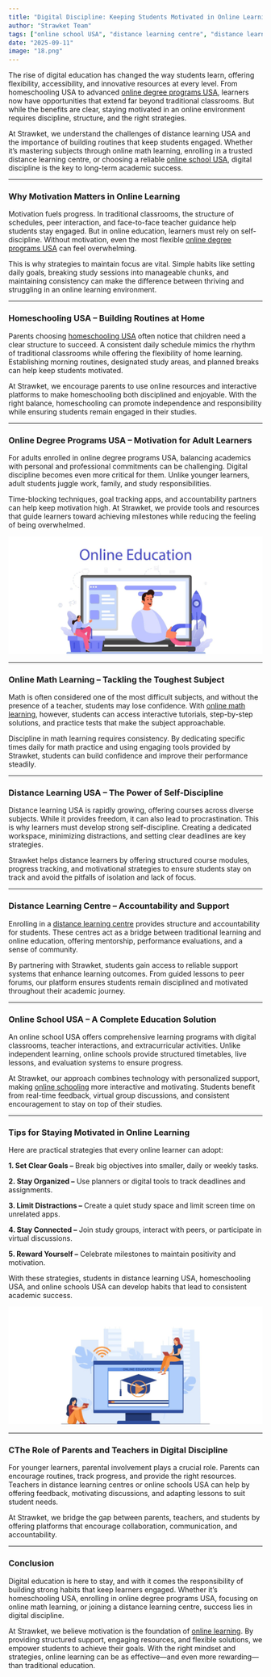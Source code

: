 ```yaml
---
title: "Digital Discipline: Keeping Students Motivated in Online Learning"
author: "Strawket Team"
tags: ["online school USA", "distance learning centre", "distance learning USA", "online math learning", "online degree programs USA"]
date: "2025-09-11"
image: "18.png"
---
```



The rise of digital education has changed the way students learn, offering flexibility, accessibility, and innovative resources at every level. From homeschooling USA to advanced [online degree programs USA](https://strawket.com/academies), learners now have opportunities that extend far beyond traditional classrooms. But while the benefits are clear, staying motivated in an online environment requires discipline, structure, and the right strategies.

At Strawket, we understand the challenges of distance learning USA and the importance of building routines that keep students engaged. Whether it’s mastering subjects through online math learning, enrolling in a trusted distance learning centre, or choosing a reliable [online school USA](https://strawket.com/academies), digital discipline is the key to long-term academic success.

---

### Why Motivation Matters in Online Learning

Motivation fuels progress. In traditional classrooms, the structure of schedules, peer interaction, and face-to-face teacher guidance help students stay engaged. But in online education, learners must rely on self-discipline. Without motivation, even the most flexible [online degree programs USA](https://strawket.com/academies) can feel overwhelming.

This is why strategies to maintain focus are vital. Simple habits like setting daily goals, breaking study sessions into manageable chunks, and maintaining consistency can make the difference between thriving and struggling in an online learning environment.

---


### Homeschooling USA – Building Routines at Home

Parents choosing [homeschooling USA](https://strawket.com/academies) often notice that children need a clear structure to succeed. A consistent daily schedule mimics the rhythm of traditional classrooms while offering the flexibility of home learning. Establishing morning routines, designated study areas, and planned breaks can help keep students motivated.

At Strawket, we encourage parents to use online resources and interactive platforms to make homeschooling both disciplined and enjoyable. With the right balance, homeschooling can promote independence and responsibility while ensuring students remain engaged in their studies.

---

### Online Degree Programs USA – Motivation for Adult Learners

For adults enrolled in online degree programs USA, balancing academics with personal and professional commitments can be challenging. Digital discipline becomes even more critical for them. Unlike younger learners, adult students juggle work, family, and study responsibilities.

Time-blocking techniques, goal tracking apps, and accountability partners can help keep motivation high. At Strawket, we provide tools and resources that guide learners toward achieving milestones while reducing the feeling of being overwhelmed.

![Image 17](https://raw.githubusercontent.com/premierchessacademy/strawket-content/main/images/17.png)


---

### Online Math Learning – Tackling the Toughest Subject

Math is often considered one of the most difficult subjects, and without the presence of a teacher, students may lose confidence. With [online math learning](https://strawket.com/academies), however, students can access interactive tutorials, step-by-step solutions, and practice tests that make the subject approachable.

Discipline in math learning requires consistency. By dedicating specific times daily for math practice and using engaging tools provided by Strawket, students can build confidence and improve their performance steadily.

---

### Distance Learning USA – The Power of Self-Discipline

Distance learning USA is rapidly growing, offering courses across diverse subjects. While it provides freedom, it can also lead to procrastination. This is why learners must develop strong self-discipline. Creating a dedicated workspace, minimizing distractions, and setting clear deadlines are key strategies.

Strawket helps distance learners by offering structured course modules, progress tracking, and motivational strategies to ensure students stay on track and avoid the pitfalls of isolation and lack of focus.

---

### Distance Learning Centre – Accountability and Support

Enrolling in a [distance learning centre](https://strawket.com/academies) provides structure and accountability for students. These centres act as a bridge between traditional learning and online education, offering mentorship, performance evaluations, and a sense of community.

By partnering with Strawket, students gain access to reliable support systems that enhance learning outcomes. From guided lessons to peer forums, our platform ensures students remain disciplined and motivated throughout their academic journey.

---

### Online School USA – A Complete Education Solution

An online school USA offers comprehensive learning programs with digital classrooms, teacher interactions, and extracurricular activities. Unlike independent learning, online schools provide structured timetables, live lessons, and evaluation systems to ensure progress.

At Strawket, our approach combines technology with personalized support, making [online schooling](https://strawket.com/academies) more interactive and motivating. Students benefit from real-time feedback, virtual group discussions, and consistent encouragement to stay on top of their studies.

---

### Tips for Staying Motivated in Online Learning

Here are practical strategies that every online learner can adopt:

**1. Set Clear Goals –** Break big objectives into smaller, daily or weekly tasks.

**2. Stay Organized –** Use planners or digital tools to track deadlines and assignments.

**3. Limit Distractions –** Create a quiet study space and limit screen time on unrelated apps.

**4. Stay Connected –** Join study groups, interact with peers, or participate in virtual discussions.

**5. Reward Yourself –** Celebrate milestones to maintain positivity and motivation.

With these strategies, students in distance learning USA, homeschooling USA, and online schools USA can develop habits that lead to consistent academic success.

![Image 19](https://raw.githubusercontent.com/premierchessacademy/strawket-content/main/images/19.png)


---

### CThe Role of Parents and Teachers in Digital Discipline

For younger learners, parental involvement plays a crucial role. Parents can encourage routines, track progress, and provide the right resources. Teachers in distance learning centres or online schools USA can help by offering feedback, motivating discussions, and adapting lessons to suit student needs.

At Strawket, we bridge the gap between parents, teachers, and students by offering platforms that encourage collaboration, communication, and accountability.

---
### Conclusion

Digital education is here to stay, and with it comes the responsibility of building strong habits that keep learners engaged. Whether it’s homeschooling USA, enrolling in online degree programs USA, focusing on online math learning, or joining a distance learning centre, success lies in digital discipline.

At Strawket, we believe motivation is the foundation of [online learning](https://strawket.com/academies). By providing structured support, engaging resources, and flexible solutions, we empower students to achieve their goals. With the right mindset and strategies, online learning can be as effective—and even more rewarding—than traditional education.
